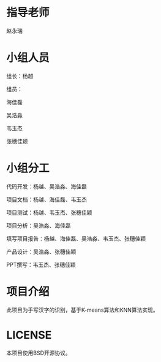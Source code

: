 # 指导老师

赵永瑞

# 小组人员

组长：杨越

组员：

海佳磊

吴浩淼

韦玉杰

张穗佳颖

# 小组分工

代码开发：杨越、吴浩淼、海佳磊

项目文档：杨越、海佳磊、韦玉杰

项目测试：杨越、韦玉杰、张穗佳颖

项目分析：吴浩淼、海佳磊

填写项目报告：杨越、海佳磊、吴浩淼、韦玉杰、张穗佳颖

产品设计：吴浩淼、张穗佳颖

PPT撰写：韦玉杰、张穗佳颖

# 项目介绍

此项目为手写汉字的识别，基于K-means算法和KNN算法实现。

# LICENSE

本项目使用BSD开源协议。
